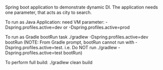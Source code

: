 Spring boot application to demonstrate dynamic DI. The application needs one parameter, that acts as city to search.

To run as Java Application: 
   need VM parameter: -Dspring.profiles.active=dev or -Dspring.profiles.active=prod 

To run as Gradle bootRun task
   ./gradlew -Dspring.profiles.active=dev bootRun 
(NOTE: From Gradle prompt, bootRun cannot run with -Dspring.profiles.active=test.
       i.e. Do NOT run ./gradlew -Dspring.profiles.active=test bootRun)
   
To perform full build:
   ./gradlew clean build
